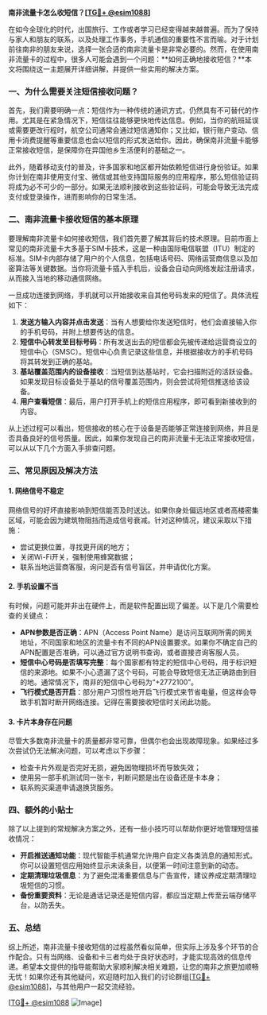 **南非流量卡怎么收短信？[[TG💪+ @esim1088](https://t.me/s/esim1088)]**

在如今全球化的时代，出国旅行、工作或者学习已经变得越来越普遍。而为了保持与家人和朋友的联系，以及处理工作事务，手机通信的重要性不言而喻。对于计划前往南非的朋友来说，选择一张合适的南非流量卡是非常必要的。然而，在使用南非流量卡的过程中，很多人可能会遇到一个问题：**如何正确地接收短信？**本文将围绕这一主题展开详细讲解，并提供一些实用的解决方案。

### 一、为什么需要关注短信接收问题？

首先，我们需要明确一点：短信作为一种传统的通讯方式，仍然具有不可替代的作用。尤其是在紧急情况下，短信往往能够更快地传达信息。例如，当你的航班延误或需要更改行程时，航空公司通常会通过短信通知你；又比如，银行账户变动、信用卡消费提醒等重要信息也会以短信的形式发送给你。因此，确保南非流量卡能够正常接收短信，是保障你在异国他乡生活便利的基础之一。

此外，随着移动支付的普及，许多国家和地区都开始依赖短信进行身份验证。如果你计划在南非使用支付宝、微信或其他支持国际服务的应用程序，那么短信验证码将成为必不可少的一部分。如果无法顺利接收到这些验证码，可能会导致无法完成支付或登录操作，进而影响你的日常生活。

### 二、南非流量卡接收短信的基本原理

要理解南非流量卡如何接收短信，我们首先要了解其背后的技术原理。目前市面上常见的南非流量卡大多基于SIM卡技术，这是一种由国际电信联盟（ITU）制定的标准。SIM卡内部存储了用户的个人信息，包括电话号码、网络运营商信息以及加密算法等关键数据。当你将流量卡插入手机后，设备会自动向网络发起注册请求，从而接入当地的移动通信网络。

一旦成功连接到网络，手机就可以开始接收来自其他号码发来的短信了。具体流程如下：

1. **发送方输入内容并点击发送**：当有人想要给你发送短信时，他们会直接输入你的手机号码，并附上想要传达的信息。
2. **短信中心转发至目标号码**：所有发送出去的短信都会先被传递给运营商设立的短信中心（SMSC）。短信中心负责记录这些信息，并根据接收方的手机号码将其转发到正确的基站。
3. **基站覆盖范围内的设备接收**：当短信到达基站时，它会扫描附近的活跃设备。如果发现目标设备处于基站的信号覆盖范围内，则会尝试将短信推送给该设备。
4. **用户查看短信**：最后，用户打开手机上的短信应用程序，即可看到新接收到的内容。

从上述过程可以看出，短信接收的核心在于设备是否能够正常连接到网络，并且是否具备良好的信号质量。因此，如果你发现自己的南非流量卡无法正常接收短信，可以从以下几个方面入手排查问题。

### 三、常见原因及解决方法

#### 1. 网络信号不稳定
网络信号的好坏直接影响到短信能否及时送达。如果你身处偏远地区或者高楼密集区域，可能会因为建筑物阻挡而造成信号衰减。针对这种情况，建议采取以下措施：
- 尝试更换位置，寻找更开阔的地方；
- 关闭Wi-Fi开关，强制使用蜂窝数据；
- 联系当地运营商客服，询问是否有信号盲区，并申请优化方案。

#### 2. 手机设置不当
有时候，问题可能并非出在硬件上，而是软件配置出现了偏差。以下是几个需要检查的关键点：
- **APN参数是否正确**：APN（Access Point Name）是访问互联网所需的网关地址，不同国家和地区的流量卡有不同的APN设置要求。如果你不确定自己的APN配置是否准确，可以通过官方说明书查询，或者直接咨询客服人员。
- **短信中心号码是否填写完整**：每个国家都有特定的短信中心号码，用于标识短信的来源地。如果不小心遗漏了这个号码，可能会导致短信无法正确路由到目的地。通常情况下，南非的短信中心号码为“+2772100”。
- **飞行模式是否开启**：部分用户习惯性地开启飞行模式来节省电量，但这样会导致手机暂时断开网络连接。记得在需要接收短信时关闭此功能。

#### 3. 卡片本身存在问题
尽管大多数南非流量卡的质量都非常可靠，但偶尔也会出现故障现象。如果经过多次尝试仍无法解决问题，可以考虑以下步骤：
- 检查卡片外观是否完好无损，避免因物理损坏而导致失效；
- 使用另一部手机测试同一张卡，判断问题是出在设备还是卡本身；
- 联系购买渠道申请退换货服务。

### 四、额外的小贴士

除了以上提到的常规解决方案之外，还有一些小技巧可以帮助你更好地管理短信接收情况：
- **开启推送通知功能**：现代智能手机通常允许用户自定义各类消息的通知形式。你可以设置短信应用始终显示未读条目，以便第一时间注意到新的动态。
- **定期清理垃圾信息**：为了避免混淆重要信息与广告宣传，建议养成定期清理垃圾短信的习惯。
- **备份重要资料**：无论是通话记录还是短信内容，都应当定期上传至云端存储平台，以防丢失。

### 五、总结

综上所述，南非流量卡接收短信的过程虽然看似简单，但实际上涉及多个环节的合作配合。只有当网络、设备和卡三者均处于良好状态时，才能实现高效的信息传递。希望本文提供的指导能帮助大家顺利解决相关难题，让您的南非之旅更加顺畅无忧！如果你还有其他疑问，欢迎随时加入我们的讨论群组[[TG💪+ @esim1088](https://t.me/s/esim1088)]，与其他用户一起交流经验。

[[TG💪+ @esim1088](https://t.me/s/esim1088) ![Image](https://i.postimg.cc/4NQfJmqS/Snipaste-2025-05-13-00-14-12.png)]
